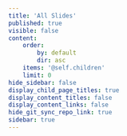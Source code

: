 ```yaml
---
title: 'All Slides'
published: true
visible: false
content:
    order:
        by: default
        dir: asc
    items: '@self.children'
    limit: 0
hide_sidebar: false
display_child_page_titles: true
display_content_titles: false
display_content_links: false
hide_git_sync_repo_link: true
sidebar: true
---
```

